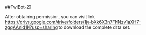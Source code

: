 ##TwiBot-20

After obtaining permission, you can visit link https://drive.google.com/drive/folders/1ju-bXk6X3n7FNNzv1aXH7-zgqAAnid1N?usp=sharing to download the complete data set.
